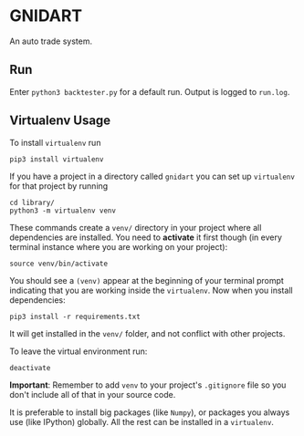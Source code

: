 # GNIDART

An auto trade system.

## Run
Enter `python3 backtester.py` for a default run. Output is logged to `run.log`.

## Virtualenv Usage
To install `virtualenv` run
```shell script
pip3 install virtualenv
```

If you have a project in a directory called `gnidart` you can set up `virtualenv` for that project by running
```shell script
cd library/
python3 -m virtualenv venv
```

These commands create a `venv/` directory in your project where all dependencies are installed. You need to **activate** it first though (in every terminal instance where you are working on your project):
```shell script
source venv/bin/activate
```

You should see a `(venv)` appear at the beginning of your terminal prompt indicating that you are working inside the `virtualenv`. Now when you install dependencies:
```shell script
pip3 install -r requirements.txt
```

It will get installed in the `venv/` folder, and not conflict with other projects.

To leave the virtual environment run:
```shell script
deactivate
```

**Important**: Remember to add `venv` to your project's `.gitignore` file so you don't include all of that in your source code.

It is preferable to install big packages (like `Numpy`), or packages you always use (like IPython) globally. All the rest can be installed in a `virtualenv`.
